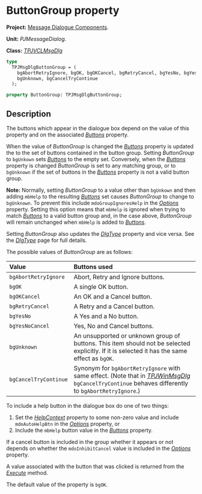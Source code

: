 # ButtonGroup property #

**Project:** [Message Dialogue Components](../API.md).

**Unit:** _PJMessageDialog_.

**Class:** _[TPJVCLMsgDlg](./TPJVCLMsgDlg.md)_

```pascal
type
  TPJMsgDlgButtonGroup = (
    bgAbortRetryIgnore, bgOK, bgOKCancel, bgRetryCancel, bgYesNo, bgYesNoCancel,
    bgUnknown, bgCancelTryContinue
  );

property ButtonGroup: TPJMsgDlgButtonGroup;
```

## Description ##

The buttons which appear in the dialogue box depend on the value of this property and on the associated _[Buttons](./TPJVCLMsgDlg-Buttons.md)_ property.

When the value of _ButtonGroup_ is changed the _[Buttons](./TPJVCLMsgDlg-Buttons.md)_ property is updated the to the set of buttons contained in the button group. Setting _ButtonGroup_ to `bgUnkown` sets _[Buttons](./TPJVCLMsgDlg-Buttons.md)_ to the empty set. Conversely, when the _[Buttons](./TPJVCLMsgDlg-Buttons.md)_ property is changed _ButtonGroup_ is set to any matching group, or to `bgUnknown` if the set of buttons in the _[Buttons](./TPJVCLMsgDlg-Buttons.md)_ property is not a valid button group.

**Note:** Normally, setting _ButtonGroup_ to a value other than `bgUnkown` and then adding `mbHelp` to the resulting _[Buttons](./TPJVCLMsgDlg-Buttons.md)_ set causes _ButtonGroup_ to change to `bgUnknown`. To prevent this include `mdoGroupIgnoresHelp` in the _[Options](./TPJVCLMsgDlg-Options.md)_ property. Setting this option means that `mbHelp` is ignored when trying to match _[Buttons](./TPJVCLMsgDlg-Buttons.md)_ to a valid button group and, in the case above, _ButtonGroup_ will remain unchanged when `mbHelp` is added to _[Buttons](./TPJVCLMsgDlg-Buttons.md)_.

Setting _ButtonGroup_ also updates the _[DlgType](./TPJVCLMsgDlg-DlgType.md)_ property and vice versa. See the _[DlgType](./TPJVCLMsgDlg-DlgType.md)_ page for full details.

The possible values of _ButtonGroup_ are as follows:

| **Value** | **Buttons used** |
|:----------|:-----------------|
| `bgAbortRetryIgnore` | Abort, Retry and Ignore buttons. |
| `bgOK` | A single OK button. |
| `bgOKCancel` | An OK and a Cancel button. |
| `bgRetryCancel` | A Retry and a Cancel button. |
| `bgYesNo` | A Yes and a No button. |
| `bgYesNoCancel` | Yes, No and Cancel buttons. |
| `bgUnknown` | An unsupported or unknown group of buttons. This item should not be selected explicitly. If it is selected it has the same effect as `bgOK`. |
| `bgCancelTryContinue` | Synonym for `bgAbortRetryIgnore` with same effect. (Note that in _[TPJWinMsgDlg](./TPJWinMsgDlg.md)_ `bgCancelTryContinue` behaves differently to `bgAbortRetryIgnore`.) |

To include a help button in the dialogue box do one of two things:

  1. Set the _[HelpContext](./TPJVCLMsgDlg-HelpContext.md)_ property to some non-zero value and include `mdoAutoHelpBtn` in the _[Options](./TPJVCLMsgDlg-Options.md)_ property, or
  1. Include the `mbHelp` button value in the _[Buttons](./TPJVCLMsgDlg-Buttons.md)_ property.

If a cancel button is included in the group whether it appears or not depends on whether the `mdoInhibitCancel` value is included in the _[Options](./TPJVCLMsgDlg-Options.md)_ property.

A value associated with the button that was clicked is returned from the _[Execute](./TPJVCLMsgDlg-Execute.md)_ method.

The default value of the property is `bgOK`.